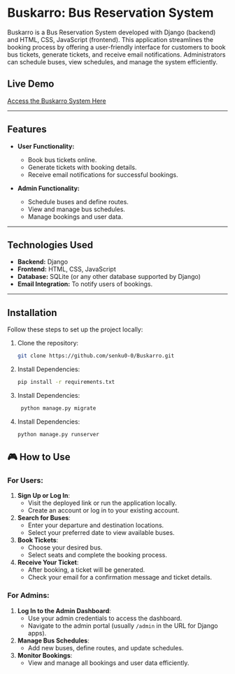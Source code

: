 # **Buskarro: Bus Reservation System**

Buskarro is a Bus Reservation System developed with Django (backend) and HTML, CSS, JavaScript (frontend). This application streamlines the booking process by offering a user-friendly interface for customers to book bus tickets, generate tickets, and receive email notifications. Administrators can schedule buses, view schedules, and manage the system efficiently.

## **Live Demo**
[Access the Buskarro System Here](https://buskarro.onrender.com/) 

---

## **Features**
- **User Functionality:**
  - Book bus tickets online.
  - Generate tickets with booking details.
  - Receive email notifications for successful bookings.

- **Admin Functionality:**
  - Schedule buses and define routes.
  - View and manage bus schedules.
  - Manage bookings and user data.

---

## **Technologies Used**
- **Backend:** Django
- **Frontend:** HTML, CSS, JavaScript
- **Database:** SQLite (or any other database supported by Django)
- **Email Integration:** To notify users of bookings.

---

## **Installation**

Follow these steps to set up the project locally:

1. Clone the repository:
   ```bash
   git clone https://github.com/senku0-0/Buskarro.git

2. Install Dependencies:
   ```bash
   pip install -r requirements.txt

3. Install Dependencies:
   ```bash
    python manage.py migrate

4. Install Dependencies:
   ```bash
   python manage.py runserver
   
 ## 🎮 How to Use

### **For Users:**
1. **Sign Up or Log In**:
   - Visit the deployed link or run the application locally.
   - Create an account or log in to your existing account.
2. **Search for Buses**:
   - Enter your departure and destination locations.
   - Select your preferred date to view available buses.
3. **Book Tickets**:
   - Choose your desired bus.
   - Select seats and complete the booking process.
4. **Receive Your Ticket**:
   - After booking, a ticket will be generated.
   - Check your email for a confirmation message and ticket details.

### **For Admins:**
1. **Log In to the Admin Dashboard**:
   - Use your admin credentials to access the dashboard.
   - Navigate to the admin portal (usually `/admin` in the URL for Django apps).
2. **Manage Bus Schedules**:
   - Add new buses, define routes, and update schedules.
3. **Monitor Bookings**:
   - View and manage all bookings and user data efficiently.


